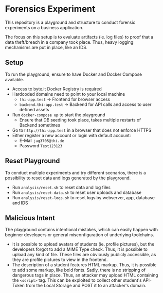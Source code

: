 # Forensics Experiment

This repository is a playground and structure to conduct forensic experiments on a business application.

The focus on this setup is to evaluate artifacts (ie. log files) to proof that a data theft/breach in a company took place. Thus, heavy logging mechanisms are put in place, like an IDS. 

## Setup

To run the playground, ensure to have Docker and Docker Compose available.

 - Access to byte.it Docker Registry is required
 - Hardcoded domains need to point to your local machine
   - `thi-app.test` -> Frontend for browser access
   - `backend.thi-app.test` -> Backend for API calls and access to user defined assets
 - Run `docker-compose up` to start the playground
   - Ensure that DB seeding took place, takes multiple restarts of Backend sometimes
 - Go to `http://thi-app.test` in a browser that does not enforce HTTPS
 - Either register a new account or login with default account:
   - E-Mail `jag3705@thi.de`
   - Password `Test123123`

## Reset Playground

To conduct multiple experiments and try different scenarios, there is a possibility to reset data and logs generated by the playground.

 - Run `analysis/reset.sh` to reset data and log files
 - Run `analysis/reset-data.sh` to reset user uploads and database
 - Run `analysis/reset-logs.sh` to reset logs by webserver, app, database and IDS

## Malicious Intent

The playground contains intentional mistakes, which can easily happen with beginner developers or general misconfiguration of underlying toolchains.

 - It is possible to upload avatars of students (ie. profile pictures), but the developers forgot to add a MIME Type check. Thus, it is possible to upload any kind of file. These files are obviously publicly accessible, as they are profile pictures to view in the frontend.
 - The description of a student features HTML markup. Thus, it is possible to add some markup, like bold fonts. Sadly, there is no stripping of dangerous tags in place. Thus, an attacker may upload HTML containing the `<script>` tag. This can be exploited to collect other student's API-Token from the Local Storage and POST it to an attacker's domain.
